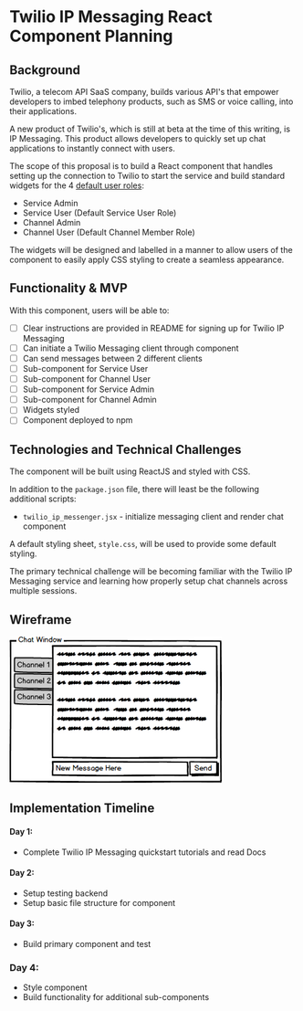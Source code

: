 # Twilio IP Messaging React Component Planning

## Background

Twilio, a telecom API SaaS company, builds various API's that empower developers to imbed telephony products, such as SMS or voice calling, into their applications.

A new product of Twilio's, which is still at beta at the time of this writing, is IP Messaging.  This product allows developers to quickly set up chat applications to instantly connect with users.

The scope of this proposal is to build a React component that handles setting up the connection to Twilio to start the service and build standard widgets for the 4 [default user roles](https://www.twilio.com/docs/api/ip-messaging/guides/permissions#default-roles-permissions):

* Service Admin
* Service User (Default Service User Role)
* Channel Admin
* Channel User (Default Channel Member Role)

The widgets will be designed and labelled in a manner to allow users of the component to easily apply CSS styling to create a seamless appearance.

## Functionality & MVP

With this component, users will be able to:

- [ ] Clear instructions are provided in README for signing up for Twilio IP Messaging
- [ ] Can initiate a Twilio Messaging client through component
- [ ] Can send messages between 2 different clients
- [ ] Sub-component for Service User
- [ ] Sub-component for Channel User
- [ ] Sub-component for Service Admin
- [ ] Sub-component for Channel Admin
- [ ] Widgets styled
- [ ] Component deployed to npm

## Technologies and Technical Challenges

The component will be built using ReactJS and styled with CSS.  

In addition to the `package.json` file, there will least be the following additional scripts:

* `twilio_ip_messenger.jsx` - initialize messaging client and render chat component

A default styling sheet, `style.css`, will be used to provide some default styling.

The primary technical challenge will be becoming familiar with the Twilio IP Messaging service and learning how properly setup chat channels across multiple sessions.

## Wireframe

![chat_window](chat_window_wireframe.png)

## Implementation Timeline

#### Day 1:
* Complete Twilio IP Messaging quickstart tutorials and read Docs

#### Day 2:
* Setup testing backend
* Setup basic file structure for component

#### Day 3:
* Build primary component and test

### Day 4:
* Style component
* Build functionality for additional sub-components
